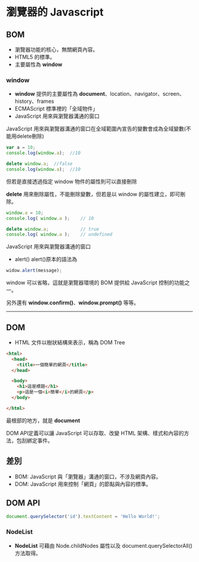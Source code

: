 # 瀏覽器的 Javascript
## BOM
* 瀏覽器功能的核心，無關網頁內容。
*  HTML5 的標準。
* 主要屬性為 __window__
### window
* __window__ 提供的主要屬性為 __document__、location、navigator、screen、history、frames
* ECMAScript 標準裡的「全域物件」
* JavaScript 用來與瀏覽器溝通的窗口

JavaScript 用來與瀏覽器溝通的窗口在全域範圍內宣告的變數會成為全域變數(不能用delete刪除)
```js
var a = 10;
console.log(window.a);  //10

delete window.a;  //false
console.log(window.a);  //10
```
但若是直接透過指定 window 物件的屬性則可以直接刪除

__delete__ 用來刪除屬性，不能刪除變數，但若是以 window 的屬性建立，即可刪除。
``` JavaScript
window.a = 10;
console.log( window.a );    // 10

delete window.a;            // true
console.log( window.a );    // undefined
```
JavaScript 用來與瀏覽器溝通的窗口
* alert()
alert()原本的語法為
```js
widow.alert(message);
```
window 可以省略，這就是瀏覽器環境的 BOM 提供給 JavaScript 控制的功能之一。

另外還有 __window.confirm()__、__window.prompt()__ 等等。

---
## DOM
* HTML 文件以樹狀結構來表示，稱為 DOM Tree
```html
<html>
  <head>
    <title>一個簡單的網頁</title>
  </head>

  <body>
    <h1>這是標題</h1>
    <p>這是一個<i>簡單</i>的網頁</p>
  </body>

</html>
```
最根部的地方，就是 __document__

DOM API定義可以讓 JavaScript 可以存取、改變 HTML 架構、樣式和內容的方法，包刮綁定事件。
## 差別
* BOM: JavaScript 與「瀏覽器」溝通的窗口，不涉及網頁內容。
* DOM: JavaScript 用來控制「網頁」的節點與內容的標準。
## DOM API
```js
document.querySelector('id').textContent = 'Hello World!';
```
### NodeList
* __NodeList__ 可藉由 Node.childNodes 屬性以及 document.querySelectorAll() 方法取得。
